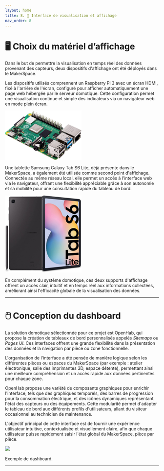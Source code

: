 ```yaml
---
layout: home
title: 8. 🧩 Interface de visualisation et affichage
nav_order: 8
---
```


# 🖥️ Choix du matériel d’affichage

Dans le but de permettre la visualisation en temps réel des données provenant des capteurs, deux dispositifs d'affichage ont été déployés dans le MakerSpace.

Les dispositifs utilisés comprennent un Raspberry Pi 3 avec un écran HDMI, fixé à l'arrière de l'écran, configuré pour afficher automatiquement une page web hébergée par le serveur domotique. Cette configuration permet une visualisation continue et simple des indicateurs via un navigateur web en mode plein écran.

<img src="images/raspberry.jpg" alt="Schéma"  width="250"/>

Une tablette Samsung Galaxy Tab S6 Lite, déjà présente dans le MakerSpace, a également été utilisée comme second point d'affichage. Connectée au même réseau local, elle permet un accès à l'interface web via le navigateur, offrant une flexibilité appréciable grâce à son autonomie et sa mobilité pour une consultation rapide du tableau de bord.

<img src="images/samsung.jpg" alt="Schéma"  width="250"/>

En complément du système domotique, ces deux supports d'affichage offrent un accès clair, intuitif et en temps réel aux informations collectées, améliorant ainsi l'efficacité globale de la visualisation des données.

---

# 🖱️ Conception du dashboard

La solution domotique sélectionnée pour ce projet est OpenHab, qui propose la création de tableaux de bord personnalisés appelés _Sitemaps_ ou _Pages UI_. Ces interfaces offrent une grande flexibilité dans la présentation des données et la navigation par pièce ou zone fonctionnelle.

L'organisation de l'interface a été pensée de manière logique selon les différentes pièces ou espaces du MakerSpace (par exemple : atelier électronique, salle des imprimantes 3D, espace détente), permettant ainsi une meilleure compréhension et un accès rapide aux données pertinentes pour chaque zone.

OpenHab propose une variété de composants graphiques pour enrichir l'interface, tels que des graphiques temporels, des barres de progression pour la consommation électrique, et des icônes dynamiques représentant l'état des capteurs ou des équipements. Cette modularité permet d'adapter le tableau de bord aux différents profils d'utilisateurs, allant du visiteur occasionnel au technicien de maintenance.

L'objectif principal de cette interface est de fournir une expérience utilisateur intuitive, contextualisée et visuellement claire, afin que chaque utilisateur puisse rapidement saisir l'état global du MakerSpace, pièce par pièce.

<img src="https://community-openhab-org.s3.dualstack.eu-central-1.amazonaws.com/original/3X/6/b/6b38520b5b69446c340823eee02aae8ba7c8815c.png" width="600"/>

Exemple de dashboard.

---
